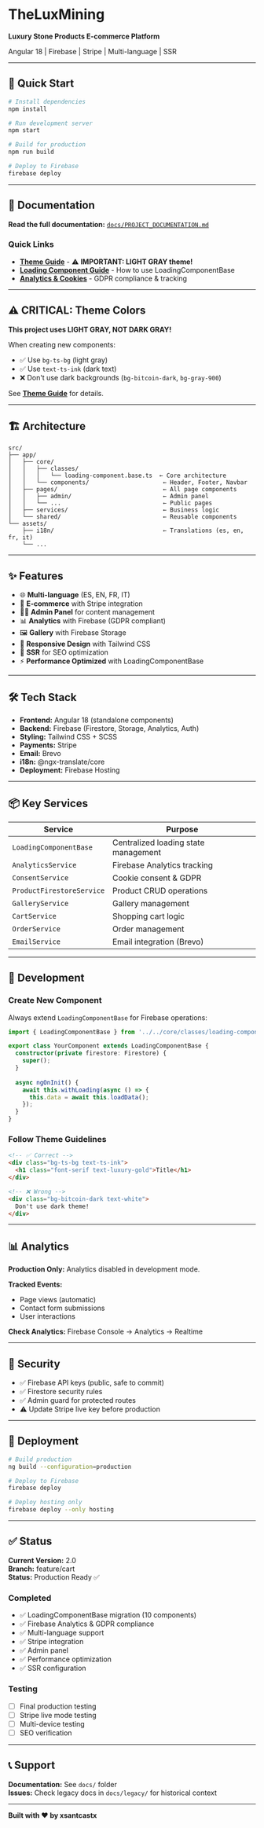 # TheLuxMining

**Luxury Stone Products E-commerce Platform**

Angular 18 | Firebase | Stripe | Multi-language | SSR

---

## 🚀 Quick Start

```bash
# Install dependencies
npm install

# Run development server
npm start

# Build for production
npm run build

# Deploy to Firebase
firebase deploy
```

---

## 📖 Documentation

**Read the full documentation:** [`docs/PROJECT_DOCUMENTATION.md`](./docs/PROJECT_DOCUMENTATION.md)

### Quick Links

- **[Theme Guide](./docs/THEME_GUIDE.md)** - ⚠️ **IMPORTANT: LIGHT GRAY theme!**
- **[Loading Component Guide](./docs/LOADING_COMPONENT_BASE.md)** - How to use LoadingComponentBase
- **[Analytics & Cookies](./docs/ANALYTICS_AND_COOKIES.md)** - GDPR compliance & tracking

---

## ⚠️ CRITICAL: Theme Colors

**This project uses LIGHT GRAY, NOT DARK GRAY!**

When creating new components:
- ✅ Use `bg-ts-bg` (light gray)
- ✅ Use `text-ts-ink` (dark text)
- ❌ Don't use dark backgrounds (`bg-bitcoin-dark`, `bg-gray-900`)

See **[Theme Guide](./docs/THEME_GUIDE.md)** for details.

---

## 🏗️ Architecture

```
src/
├── app/
│   ├── core/
│   │   ├── classes/
│   │   │   └── loading-component.base.ts  ← Core architecture
│   │   └── components/                     ← Header, Footer, Navbar
│   ├── pages/                              ← All page components
│   │   ├── admin/                          ← Admin panel
│   │   └── ...                             ← Public pages
│   ├── services/                           ← Business logic
│   └── shared/                             ← Reusable components
└── assets/
    ├── i18n/                               ← Translations (es, en, fr, it)
    └── ...
```

---

## ✨ Features

- 🌐 **Multi-language** (ES, EN, FR, IT)
- 🛒 **E-commerce** with Stripe integration
- 👨‍💼 **Admin Panel** for content management
- 📊 **Analytics** with Firebase (GDPR compliant)
- 🖼️ **Gallery** with Firebase Storage
- 📱 **Responsive Design** with Tailwind CSS
- 🚀 **SSR** for SEO optimization
- ⚡ **Performance Optimized** with LoadingComponentBase

---

## 🛠️ Tech Stack

- **Frontend:** Angular 18 (standalone components)
- **Backend:** Firebase (Firestore, Storage, Analytics, Auth)
- **Styling:** Tailwind CSS + SCSS
- **Payments:** Stripe
- **Email:** Brevo
- **i18n:** @ngx-translate/core
- **Deployment:** Firebase Hosting

---

## 📦 Key Services

| Service | Purpose |
|---------|---------|
| `LoadingComponentBase` | Centralized loading state management |
| `AnalyticsService` | Firebase Analytics tracking |
| `ConsentService` | Cookie consent & GDPR |
| `ProductFirestoreService` | Product CRUD operations |
| `GalleryService` | Gallery management |
| `CartService` | Shopping cart logic |
| `OrderService` | Order management |
| `EmailService` | Email integration (Brevo) |

---

## 🧪 Development

### Create New Component

Always extend `LoadingComponentBase` for Firebase operations:

```typescript
import { LoadingComponentBase } from '../../core/classes/loading-component.base';

export class YourComponent extends LoadingComponentBase {
  constructor(private firestore: Firestore) {
    super();
  }
  
  async ngOnInit() {
    await this.withLoading(async () => {
      this.data = await this.loadData();
    });
  }
}
```

### Follow Theme Guidelines

```html
<!-- ✅ Correct -->
<div class="bg-ts-bg text-ts-ink">
  <h1 class="font-serif text-luxury-gold">Title</h1>
</div>

<!-- ❌ Wrong -->
<div class="bg-bitcoin-dark text-white">
  Don't use dark theme!
</div>
```

---

## 📊 Analytics

**Production Only:** Analytics disabled in development mode.

**Tracked Events:**
- Page views (automatic)
- Contact form submissions
- User interactions

**Check Analytics:** Firebase Console → Analytics → Realtime

---

## 🔐 Security

- ✅ Firebase API keys (public, safe to commit)
- ✅ Firestore security rules
- ✅ Admin guard for protected routes
- ⚠️ Update Stripe live key before production

---

## 🚀 Deployment

```bash
# Build production
ng build --configuration=production

# Deploy to Firebase
firebase deploy

# Deploy hosting only
firebase deploy --only hosting
```

---

## ✅ Status

**Current Version:** 2.0  
**Branch:** feature/cart  
**Status:** Production Ready ✅

### Completed

- ✅ LoadingComponentBase migration (10 components)
- ✅ Firebase Analytics & GDPR compliance
- ✅ Multi-language support
- ✅ Stripe integration
- ✅ Admin panel
- ✅ Performance optimization
- ✅ SSR configuration

### Testing

- [ ] Final production testing
- [ ] Stripe live mode testing
- [ ] Multi-device testing
- [ ] SEO verification

---

## 📞 Support

**Documentation:** See `docs/` folder  
**Issues:** Check legacy docs in `docs/legacy/` for historical context

---

**Built with ❤️ by xsantcastx**
